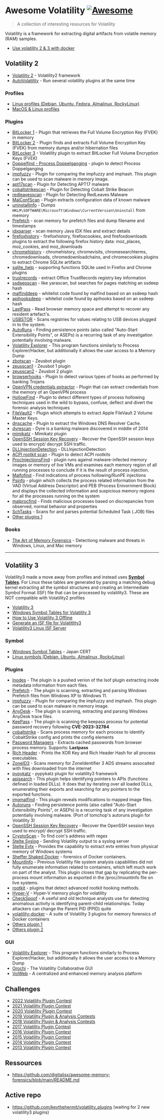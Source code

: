 # Awesome Volatility [![Awesome](https://awesome.re/badge.svg)](https://awesome.re)

> A collection of interesting resources for Volatility

Volatility is a framework for extracting digital artifacts from volatile memory (RAM) samples.

- [Use volatility 2 & 3 with docker](https://github.com/Abyss-W4tcher/ab4yss-tools)

## Volatility 2

- [Volatility 2](https://github.com/volatilityfoundation/volatility) - Volatility2 framework
- [AutoVolatility](https://github.com/carlospolop/autoVolatility/tree/master) - Run several volatility plugins at the same time

### Profiles

- [Linux profiles (Debian, Ubuntu, Fedora, Almalinux, RockyLinux)](https://github.com/Abyss-W4tcher/volatility2-profiles)
- [MacOS & Linux profiles](https://github.com/volatilityfoundation/profiles)

### Plugins

- [BitLocker 1](https://github.com/breppo/Volatility-BitLocker) - Plugin that retrieves the Full Volume Encryption Key (FVEK) in memory
- [BitLocker 2](https://github.com/elceef/bitlocker) - Plugin finds and extracts Full Volume Encryption Key (FVEK) from memory dumps and/or hibernation files
- [BitLocker 3](https://github.com/tribalchicken/volatility-bitlocker) - Volatility plugin to extract BitLocker Full Volume Encryption Keys (FVEK)
- [Doppelfind - Process Doppelganging](https://github.com/kslgroup/Process-Doppelganging-Doppelfind) - plugin to detect Process Doppelganging
- [impfuzzy](https://github.com/JPCERTCC/impfuzzy/tree/master/impfuzzy_for_Volatility) - Plugin for comparing the impfuzzy and imphash. This plugin can be used to scan malware in memory image.
- [apt17scan](https://github.com/JPCERTCC/aa-tools/blob/master/apt17scan.py) - Plugin for Detecting APT17 malware
- [cobaltstrikescan](https://github.com/JPCERTCC/aa-tools/blob/master/cobaltstrikescan.py) - Plugin for Detecting Cobalt Strike Beacon
- [redleavesscan](https://github.com/JPCERTCC/aa-tools/blob/master/redleavesscan.py) - Plugin for Detecting RedLeaves Malware
- [MalConfScan](https://github.com/JPCERTCC/MalConfScan) - Plugin extracts configuration data of known malware
- [uninstallinfo](https://github.com/superponible/volatility-plugins/blob/master/uninstallinfo.py) - Dumps `HKLM\SOFTWARE\Microsoft\Windows\CurrentVersion\Uninstall` from memory
- [Prefetch](https://github.com/superponible/volatility-plugins/blob/master/prefetch.py) - scan memory for prefetch files and dump filename and timestamps
- [idxparser](https://github.com/superponible/volatility-plugins/blob/master/idxparser.py) - scan memory Java IDX files and extract details
- [firefoxhistory](https://github.com/superponible/volatility-plugins/blob/master/firefoxhistory.py) - firefoxhistory, firefoxcookies, and firefoxdownloads plugins to extract the following firefox history data: moz_places, moz_cookies, and moz_downloads 
- [chromehistory](https://github.com/superponible/volatility-plugins/blob/master/chromehistory.py) - chromehistory, chromevisits, chromesearchterms, chromedownloads, chromedownloadchains, and chromecookies plugins to extract Chrome SQLite artifacts
- [sqlite_help](https://github.com/superponible/volatility-plugins/blob/master/sqlite_help.py) - supporting functions SQLite used in Firefox and Chrome plugins
- [trustrecords](https://github.com/superponible/volatility-plugins/blob/master/trustrecords.py) - extract Office TrustRecords registry key information
- [ssdeepscan](https://github.com/superponible/volatility-plugins/blob/master/ssdeepscan.py) - like yarascan, but searches for pages matching an ssdeep hash
- [malfinddeep](https://github.com/superponible/volatility-plugins/blob/master/malfinddeep.py) - whitelist code found by malfind based on an ssdeep hash
- [apihooksdeep](https://github.com/superponible/volatility-plugins/blob/master/apihooksdeep.py) - whitelist code found by apihooks based on an ssdeep hash
- [LastPass](https://github.com/kevthehermit/volatility_plugins/tree/main/vol2/lastpass) - Read browser memory space and attempt to recover any resident artefact's.
- [USBSTOR](https://github.com/kevthehermit/volatility_plugins/tree/main/vol2/usbstor) - Scans registries for values relating to USB devices plugged in to the system.
- [AutoRuns](https://github.com/tomchop/volatility-autoruns) - Finding persistence points (also called "Auto-Start Extensibility Points", or ASEPs) is a recurring task of any investigation potentially involving malware.
- [Volatility Explorer](https://github.com/memoryforensics1/VolExp) - This program functions similarly to Process Explorer/Hacker, but additionally it allows the user access to a Memory Dump
- [zbotscan](https://github.com/INTECOCERT/volatility_plugins) - Zeusbot plugin
- [zeusscan1](https://github.com/mgoffin/malwarecookbook/blob/master/zeusscan/zeusscan1.py) - Zeusbot 1 plugin
- [zeusscan2](https://github.com/mgoffin/malwarecookbook/blob/master/zeusscan/zeusscan2.py) - Zeusbot 2 plugin
- [browserhooks](https://github.com/eset/volatility-browserhooks) - Plugin to detect various types of hooks as performed by banking Trojans
- [OpenVPN credentials extractor](https://github.com/Phaeilo/vol-openvpn) - Plugin that can extract credentials from the memory of an OpenVPN process
- [HollowFind](https://github.com/monnappa22/HollowFind) - Plugin to detect different types of process hollowing techniques used in the wild to bypass, confuse, deflect and divert the forensic analysis techniques
- [FileVault2](https://github.com/tribalchicken/volatility-filevault2) - Plugin which attempts to extract Apple FileVault 2 Volume Master Keys.
- [dnscache](https://github.com/mnemonic-no/dnscache) - Plugin to extract the Windows DNS Resolver Cache.
- [dyrescan](https://github.com/kudelskisecurity/Volatility-plugins/blob/master/dyrescan.py) - Dyre is a banking malware discovered in middle of 2014
- [mimikatz](https://github.com/shr3ddersec/volatility-plugins/blob/master/mimikatz.py) - Mimikatz plugin
- [OpenSSH Session Key Recovery](https://github.com/fox-it/OpenSSH-Session-Key-Recovery) - Recover the OpenSSH session keys used to encrypt/ decrypt SSH traffic.
- [DLLInjectionDetection](https://github.com/Soterball/DLLInjectionDetection/tree/master) - DLLInjectionDetection
- [ACPI rootkit scan](https://github.com/mdenzel/ACPI-rootkit-scan) - Plugin to detect ACPI rootkits
- [ProcInjectionsFind](https://github.com/darshantank/ProcInjectionsFind/tree/main) - plugin runs against malware-infected memory images or memory of live VMs and examines each memory region of all running processes to conclude if it is the result of process injection.
- [Malfofind](https://github.com/volatilityfoundation/community/blob/master/DimaPshoul/malfofind.py) - Find indications of process hollowing/RunPE injections
- [Psinfo](https://github.com/monnappa22/Psinfo) - plugin which collects the process related information from the VAD (Virtual Address Descriptor) and PEB (Process Enivornment Block) and displays the collected information and suspicious memory regions for all the processes running on the system
- [malprocfind](https://github.com/volatilityfoundation/community/blob/master/CsabaBarta/malprocfind.py) - Finds malicious processes based on discrepancies from observed, normal behavior and properties
- [SchTasks](https://github.com/volatilityfoundation/community/blob/master/BartoszInglot/schtasks.py) - Scans for and parses potential Scheduled Task (.JOB) files
- [Other plugins 1](https://github.com/volatilityfoundation/community)

### Books

- [The Art of Memory Forensics](https://repo.zenk-security.com/Forensic/The%20Art%20of%20Memory%20Forensics%20-%20Detecting%20Malware%20and%20Threats%20in%20Windows,%20Linux,%20and%20Mac%20Memory%20(2014).pdf) - Detectiong malware and threats in Windows, Linux, and Mac memory

---

## Volatility 3

Volatility3 made a move away from profiles and instead uses **[Symbol Tables](https://volatility3.readthedocs.io/en/latest/basics.html#symbol-tables)**. For Linux these tables are generated by parsing a matching debug kernel extracting all the symbol structures and creating an Intermediate Symbol Format (ISF) file that can be processed by volatility3. These are NOT compatible with Volatility2 profiles

- [Volatility 3](https://github.com/volatilityfoundation/volatility3)
- [Windows Symbol Tables for Volatility 3](https://github.com/JPCERTCC/Windows-Symbol-Tables)
- [How to Use Volatility 3 Offline](https://blogs.jpcert.or.jp/en/2021/09/volatility3_offline.html)
- [Generate an ISF file for Volatitlity3](https://github.com/kevthehermit/volatility_symbols)
- [Volatility3 Linux ISF Server](https://isf-server.techanarchy.net/)

### Symbol

- [Windows Symbol Tables](https://github.com/JPCERTCC/Windows-Symbol-Tables) - Japan CERT
- [Linux symbols (Debian, Ubuntu, Almalinux, RockyLinux)](https://github.com/Abyss-W4tcher/volatility3-symbols)

### Plugins

- [Inodes](https://github.com/forensicxlab/volatility3_plugins/blob/main/inodes.py) - The plugin is a pushed verion of the lsof plugin extracting inode metadata information from each files.
- [Prefetch](https://github.com/forensicxlab/volatility3_plugins/blob/main/prefetch.py) - The plugin is scanning, extracting and parsing Windows Prefetch files from Windows XP to Windows 11.
- [impfuzzy](https://github.com/JPCERTCC/impfuzzy/tree/master/impfuzzy_for_Volatility3) - Plugin for comparing the impfuzzy and imphash. This plugin can be used to scan malware in memory image.
- [AnyDesk](https://github.com/forensicxlab/volatility3_plugins/blob/main/anydesk.py) - The plugin is scanning, extracting and parsing Windows AnyDesk trace files.
- [KeePass](https://github.com/forensicxlab/volatility3_plugins/blob/main/keepass.py) - The plugin is scanning the keepass process for potential password recovery following **CVE-2023-32784**
- [cobaltstrike](https://github.com/kevthehermit/volatility_plugins/blob/main/vol3/cobaltstrike/cobaltstrike.py) - Scans process memory for each process to identify CobaltStrike config and prints the config elements
- [Password Managers](https://github.com/kevthehermit/volatility_plugins/blob/main/vol3/passwordmanagers/passwordmanagers.py) - Extracts cached passwords from browser process memory. Supports: **Lastpass**
- [Rich Header](https://github.com/kevthehermit/volatility_plugins/blob/main/vol3/richheader/richheader.py) - Prints the XOR Key and Rich Header Hash for all process executables.
- [ZoneID3](https://github.com/kevthehermit/volatility_plugins/blob/main/vol3/zone-identifier/zoneid3.py) - Scans memory for ZoneIdentifier 3 ADS streams assocaited with files downloaded from the internet
- [pypykatz](https://github.com/skelsec/pypykatz-volatility3) - pypykatz plugin for volatility3 framework
- [apisearch](https://github.com/f-block/volatility-plugins/blob/main/apisearch.py) - This plugin helps identifying pointers to APIs (functions defined in loaded DLLs). It does that by iterating over all loaded DLLs, enumerating their exports and searching for any pointers to the exported functions. 
- [imgmalfind](https://github.com/f-block/volatility-plugins/blob/main/imgmalfind.py) - This plugin reveals modifications to mapped image files.
- [Autoruns](https://github.com/Telindus-CSIRT/volatility3-autoruns) - Finding persistence points (also called "Auto-Start Extensibility Points", or ASEPs) is a recurring task of any investigation potentially involving malware. (Port of tomchop's autoruns plugin for Volatility 3)
- [OpenSSH Session Key Recovery](https://github.com/fox-it/OpenSSH-Session-Key-Recovery) - Recover the OpenSSH session keys used to encrypt/ decrypt SSH traffic.
- [CryptoScan](https://github.com/BoB10th-BTC/CryptoScan/tree/master) - To find coin's address with regex
- [Stelte Syslog](https://github.com/volatilityfoundation/community3/tree/master/Stelte_Syslog) - Sending Volatility output to a syslog server
- [Stelte Evtx](https://github.com/volatilityfoundation/community3/tree/master/Stelte_Evtx) - Provides the capability to extract evtx entries from physical memory of Windows systems
- [Sheffer Shaked Docker](https://github.com/volatilityfoundation/community3/tree/master/Sheffer_Shaked_Docker) - forensics of Docker containers.
- [MountInfo](https://github.com/volatilityfoundation/community3/tree/master/Moreira_Mountinfo) - Previous Volatility file system analysis capabilities did not fully enumerate information related to containers, which left much work on part of the analyst. This plugin closes that gap by replicating the per-process mount information as exported in the /proc/<pid>/mountinfo file on live systems.
- [rootkit](https://github.com/AsafEitani/rootkit_plugins/) - plugins that detect advanced rootkit hooking methods.
- [Hyper-V](https://github.com/gerhart01/Hyper-V-Tools/tree/main/Plugin_for_volatility) - Hyper-V memory plugin for volatility
- [CheckSpoof](https://github.com/orchechik/check_spoof) - A useful and old technique analysts use for detecting anomalous activity is identifying parent-child relationships. Today attackers can change the Parent PID (PPID) quite
- [volatility-docker](https://github.com/amir9339/volatility-docker) - A suite of Volatility 3 plugins for memory forensics of Docker containers
- [Others plugin 1](https://github.com/f-block/volatility-plugins)
- [Others plugin 2](https://github.com/volatilityfoundation/community3)

### GUI

- [Volatility Explorer](https://github.com/memoryforensics1/Vol3xp) - This program functions similarly to Process Explorer/Hacker, but additionally it allows the user access to a Memory Dump
- [Orochi](https://github.com/LDO-CERT/orochi) - The Volatility Collaborative GUI
- [VolWeb](https://github.com/k1nd0ne/VolWeb) - A centralized and enhanced memory analysis platform

## Challenges

- [2022 Volatility Plugin Contest](https://volatility-labs.blogspot.com/2022/07/the-10th-annual-volatility-plugin-contest.html)
- [2021 Volatility Plugin Contest](https://volatility-labs.blogspot.com/2022/02/the-2021-volatility-plugin-contest-results.html)
- [2020 Volatility Plugin Contest](https://volatility-labs.blogspot.com/2020/11/the-2020-volatility-plugin-contest-results.html)
- [2019 Volatility Plugin & Analysis Contests](https://volatility-labs.blogspot.com/2019/11/results-from-2019-volatility-contests.html)
- [2018 Volatility Plugin & Analysis Contests](https://volatility-labs.blogspot.com/2018/11/results-from-annual-2018-volatility-contests.html)
- [2017 Volatility Plugin Contest](https://volatility-labs.blogspot.com/2017/11/results-from-5th-annual-2017-volatility.html)
- [2016 Volatility Plugin Contest](https://volatility-labs.blogspot.com/2016/12/results-from-2016-volatility-plugin.html)
- [2015 Volatility Plugin Contest](https://www.volatilityfoundation.org/2015)
- [2014 Volatility Plugin Contest](https://www.volatilityfoundation.org/2014-cjpn)
- [2013 Volatility Plugin Contest](https://www.volatilityfoundation.org/2013-c19yz)

## Ressources

- https://github.com/digitalisx/awesome-memory-forensics/blob/main/README.md

## Active repo

- https://github.com/kevthehermit/volatility_plugins (waiting for 2 new volatility3 plugins)
